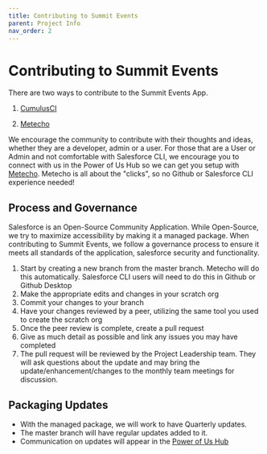 ```yaml
---
title: Contributing to Summit Events
parent: Project Info
nav_order: 2
---
```


# Contributing to Summit Events

There are two ways to contribute to the Summit Events App.

1. [CumulusCI](https://github.com/SFDO-Community-Sprints/Summit-Events-App/wiki/Contribute-to-Summit-Events-using-CumulusCI)

2. [Metecho](https://github.com/SFDO-Community-Sprints/Summit-Events-App/wiki/Contribute-to-Summit-Events-with-Metecho) 

We encourage the community to contribute with their thoughts and ideas, whether they are a developer, admin or a user.  For those that are a User or Admin and not comfortable with Salesforce CLI, we encourage you to connect with us in the Power of Us Hub so we can get you setup with [Metecho](https://github.com/SFDO-Community-Sprints/Summit-Events-App/wiki/Contribute-to-Summit-Events-with-Metecho). Metecho is all about the "clicks", so no Github or Salesforce CLI experience needed!

## Process and Governance

Salesforce is an Open-Source Community Application. While Open-Source, we try to maximize accessibility by making it a managed package.  When contributing to Summit Events, we follow a governance process to ensure it meets all standards of the application, salesforce security and functionality.

1. Start by creating a new branch from the master branch. Metecho will do this automatically. Salesforce CLI users will need to do this in Github or Github Desktop
2. Make the appropriate edits and changes in your scratch org
3. Commit your changes to your branch
4. Have your changes reviewed by a peer, utilizing the same tool you used to create the scratch org
5. Once the peer review is complete, create a pull request
6. Give as much detail as possible and link any issues you may have completed
7. The pull request will be reviewed by the Project Leadership team.  They will ask questions about the update and may bring the update/enhancement/changes to the monthly team meetings for discussion.

## Packaging Updates
* With the managed package, we will work to have Quarterly updates.
* The master branch will have regular updates added to it.
* Communication on updates will appear in the [Power of Us Hub](https://powerofus.force.com/s/group/0F91E000000bo8OSAQ/sprint-project-summit-events-app)

